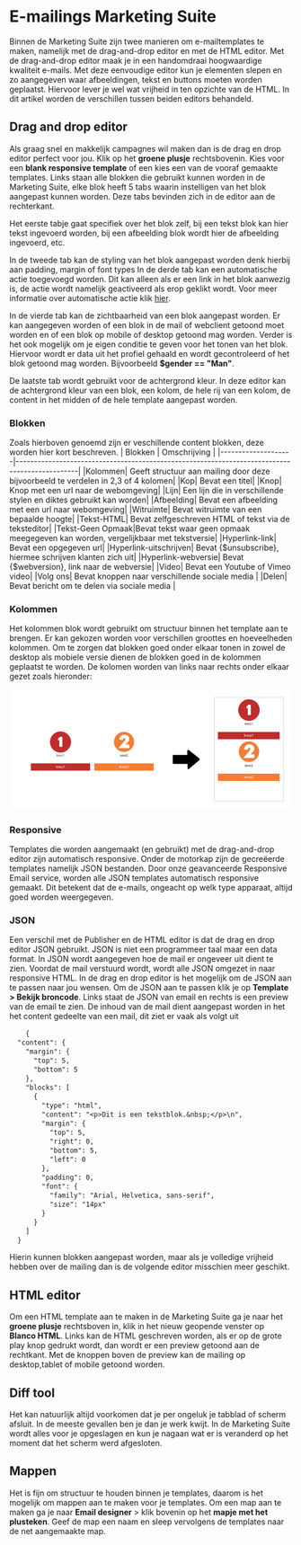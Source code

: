 # E-mailings Marketing Suite
Binnen de Marketing Suite zijn twee manieren om e-mailtemplates te maken, namelijk met de drag-and-drop editor en met de HTML editor. Met de drag-and-drop editor maak je in een handomdraai hoogwaardige kwaliteit e-mails. Met deze eenvoudige editor kun je elementen slepen en zo aangegeven waar afbeeldingen, tekst en buttons moeten worden geplaatst. Hiervoor lever je wel wat vrijheid in ten opzichte van de HTML. In dit artikel worden de verschillen tussen beiden editors behandeld.

## Drag and drop editor
Als graag snel en makkelijk campagnes wil maken dan is de drag en drop editor perfect voor jou. Klik op het **groene plusje** rechtsbovenin. Kies voor een **blank responsive template** of een kies een van de vooraf gemaakte templates. Links staan alle blokken die gebruikt kunnen worden in de Marketing Suite, elke blok heeft 5 tabs waarin instelligen van het blok aangepast kunnen worden. Deze tabs bevinden zich in de editor aan de rechterkant. 

Het eerste tabje gaat specifiek over het blok zelf, bij een tekst blok kan hier tekst ingevoerd worden, bij een afbeelding blok wordt hier de afbeelding ingevoerd, etc. 

In de tweede tab kan de styling van het blok aangepast worden denk hierbij aan padding, margin of font types
In de derde tab kan een automatische actie toegevoegd worden. Dit kan alleen als er een link in het blok aanwezig is, de actie wordt namelijk geactiveerd als erop geklikt wordt. Voor meer informatie over automatische actie klik [hier](./follow-up-manager-ms.md).

In de vierde tab kan de zichtbaarheid van een blok aangepast worden. Er kan aangegeven worden of een blok in de mail of webclient getoond moet worden en of een blok op mobile of desktop getoond mag worden. Verder is het ook mogelijk om je eigen conditie te geven voor het tonen van het blok. Hiervoor wordt er data uit het profiel gehaald en wordt gecontroleerd of het blok getoond mag worden. Bijvoorbeeld **$gender == "Man"**.

De laatste tab wordt gebruikt voor de achtergrond kleur. In deze editor kan de achtergrond kleur van een blok, een kolom, de hele rij van een kolom, de content in het midden of de hele template aangepast worden. 

### Blokken
Zoals hierboven genoemd zijn er veschillende content blokken, deze worden hier kort beschreven.
| Blokken           | Omschrijving                                                                                  |
|--------------------|-----------------------------------------------------------------------------------------------|
|Kolommen| Geeft structuur aan mailing door deze bijvoorbeeld te verdelen in 2,3 of 4 kolomen|
|Kop| Bevat een titel|
|Knop| Knop met een url naar de webomgeving|
|Lijn| Een lijn die in verschillende stylen en diktes gebruikt kan worden|
|Afbeelding| Bevat een afbeelding met een url naar webomgeving|
|Witruimte| Bevat witruimte van een bepaalde hoogte|
|Tekst-HTML| Bevat zelfgeschreven HTML of tekst via de teksteditor|
|Tekst-Geen Opmaak|Bevat tekst waar geen opmaak meegegeven kan worden, vergelijkbaar met tekstversie|
|Hyperlink-link| Bevat een opgegeven url|
|Hyperlink-uitschrijven| Bevat {$unsubscribe}, hiermee schrijven klanten zich uit|
|Hyperlink-webversie| Bevat {$webversion}, link naar de webversie|
|Video| Bevat een Youtube of Vimeo video|
|Volg ons| Bevat knoppen naar verschillende sociale media |
|Delen| Bevat bericht om te delen via sociale media |

### Kolommen 
Het kolommen blok wordt gebruikt om structuur binnen het template aan te brengen. Er kan gekozen worden voor verschillen groottes en hoeveelheden kolommen. Om te zorgen dat blokken goed onder elkaar tonen in zowel de desktop als mobiele versie dienen de blokken goed in de kolommen geplaatst te worden. De kolomen worden van links naar rechts onder elkaar gezet zoals hieronder:

![](../images/emailings-ms-columns.png)

### Responsive
Templates die worden aangemaakt (en gebruikt) met de drag-and-drop editor zijn automatisch responsive. Onder de motorkap zijn de gecreëerde templates namelijk JSON bestanden. Door onze geavanceerde Responsive Email service, worden alle JSON templates automatisch responsive gemaakt. Dit betekent dat de e-mails, ongeacht op welk type apparaat, altijd goed worden weergegeven. 

### JSON 
Een verschil met de Publisher en de HTML editor is dat de drag en drop editor JSON gebruikt. JSON is niet een programmeer taal maar een data format. In JSON wordt aangegeven hoe de mail er ongeveer uit dient te zien. Voordat de mail verstuurd wordt, wordt alle JSON omgezet in naar responsive HTML. In de drag en drop editor is het mogelijk om de JSON aan te passen naar jou wensen. Om de JSON aan te passen klik je op **Template > Bekijk broncode**. Links staat de JSON van email en rechts is een preview van de email te zien. De inhoud van de mail dient aangepast worden in het het content gedeelte van een mail, dit ziet er vaak als volgt uit

        {
      "content": {
        "margin": {
          "top": 5,
          "bottom": 5
        },
        "blocks": [
          {
            "type": "html",
            "content": "<p>Dit is een tekstblok.&nbsp;</p>\n",
            "margin": {
              "top": 5,
              "right": 0,
              "bottom": 5,
              "left": 0
            },
            "padding": 0,
            "font": {
              "family": "Arial, Helvetica, sans-serif",
              "size": "14px"
            }
          }
        ]
      }
Hierin kunnen blokken aangepast worden, maar als je volledige vrijheid hebben over de mailing dan is de volgende editor misschien meer geschikt. 

## HTML editor
Om een HTML template aan te maken in de Marketing Suite ga je naar het **groene plusje** rechtsboven in, klik in het nieuw geopende venster op **Blanco HTML**. Links kan de HTML geschreven worden, als er op de grote play knop gedrukt wordt, dan wordt er een preview getoond aan de rechtkant. Met de knoppen boven de preview kan de mailing op desktop,tablet of mobile getoond worden. 

## Diff tool
Het kan natuurlijk altijd voorkomen dat je per ongeluk je tabblad of scherm afsluit. In de meeste gevallen ben je dan je werk kwijt. In de Marketing Suite wordt alles voor je opgeslagen en kun je nagaan wat er is veranderd op het moment dat het scherm werd afgesloten.

## Mappen 
Het is fijn om structuur te houden binnen je templates, daarom is het mogelijk om mappen aan te maken voor je templates. Om een map aan te maken ga je naar **Email designer** > klik bovenin op het **mapje met het plusteken**. Geef de map een naam en sleep vervolgens de templates naar de net aangemaakte map.  


